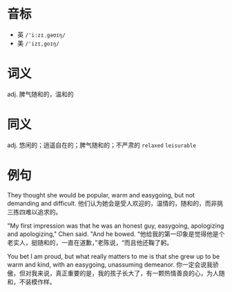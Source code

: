 # 音标

- 英 `/'i:zɪˌgəʊɪŋ/`
- 美 `/'izɪ,goɪŋ/`

# 词义

adj. 脾气随和的，温和的


# 同义

adj. 悠闲的；逍遥自在的；脾气随和的；不严肃的
`relaxed` `leisurable`

# 例句

They thought she would be popular, warm and easygoing, but not demanding and difficult.
他们认为她会是受人欢迎的，温情的，随和的，而非挑三拣四难以追求的。

"My first impression was that he was an honest guy, easygoing, apologizing and apologizing," Chen said. "And he bowed.
“他给我的第一印象是觉得他是个老实人，挺随和的，一直在道歉，”老陈说，“而且他还鞠了躬。

You bet I am proud, but what really matters to me is that she grew up to be warm and kind, with an easygoing, unassuming demeanor.
你一定会说我骄傲，但对我来说，真正重要的是，我的孩子长大了，有一颗热情善良的心，为人随和，不装模作样。


